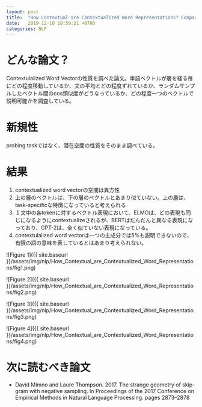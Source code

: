 ```yaml
---
layout: post
title:  "How Contextual are Contextualized Word Representations? Comparing the Geometry of BERT, ELMo, and GPT-2 Embeddings"
date:   2019-12-10 10:59:21 +0700
categories: NLP
---
```

# どんな論文？
Contextulalized Word Vectorの性質を調べた論文。単語ベクトルが層を経る毎にどの程度移動しているか、文の平均とどの程度ずれているか、ランダムサンプルしたベクトル間のcos類似度がどうなっているか、どの程度一つのベクトルで説明可能かを調査している。

# 新規性
probing taskではなく、潜在空間の性質をそのまま調べている。


# 結果
1. contextualized word vectorの空間は異方性
2. 上の層のベクトルは、下の層のベクトルとあまり似ていない。上の層は、task-specificな特徴になっていると考えられる
3. １文中の各tokenに対するベクトル表現において、ELMOは、どの表現も同じになるようにcontextualizeされるが、BERTはだんだんと異なる表現になっており、GPT-2は、全く似ていない表現になっている。
4. contextulalized word vectorは一つの主成分では5%も説明できないので、有限の語の意味を表しているとはあまり考えられない。

![Figure 1]({{ site.baseurl }}/assets/img/nlp/How_Contextual_are_Contextualized_Word_Representations/fig1.png)

![Figure 2]({{ site.baseurl }}/assets/img/nlp/How_Contextual_are_Contextualized_Word_Representations/fig2.png)

![Figure 3]({{ site.baseurl }}/assets/img/nlp/How_Contextual_are_Contextualized_Word_Representations/fig3.png)

![Figure 4]({{ site.baseurl }}/assets/img/nlp/How_Contextual_are_Contextualized_Word_Representations/fig4.png)



# 次に読むべき論文
- David Mimno and Laure Thompson. 2017. The strange geometry of skip-gram with negative sampling. In Proceedings of the 2017 Conference on Empirical Methods in Natural Language Processing. pages 2873–2878